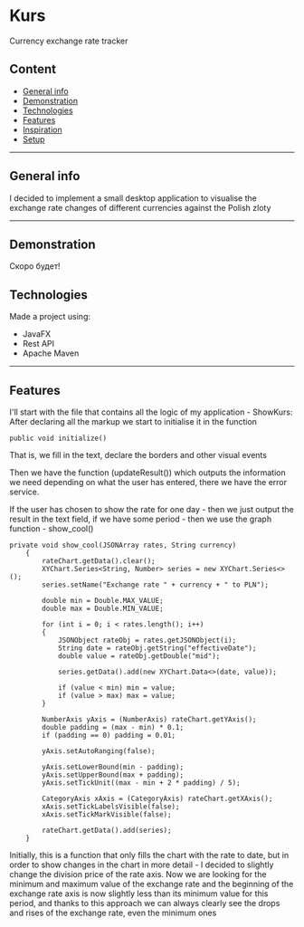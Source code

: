 # Kurs
Currency exchange rate tracker

## Content
* [General info](#general-info)
* [Demonstration](#demonstration)
* [Technologies](#technologies)
* [Features](#features)
* [Inspiration](#inspiration)
* [Setup](#setup)
---

## General info
I decided to implement a small desktop application to visualise the exchange rate changes of different currencies against the Polish zloty

---
## Demonstration
Скоро будет!

## Technologies
Made a project using:
* JavaFX
* Rest API
* Apache Maven

---
## Features

I'll start with the file that contains all the logic of my application - ShowKurs:
After declaring all the markup we start to initialise it in the function 
```
public void initialize()
```
That is, we fill in the text, declare the borders and other visual events

Then we have the function (updateResult()) which outputs the information we need depending on what the user has entered, there we have the error service.

If the user has chosen to show the rate for one day - then we just output the result in the text field, if we have some period - then we use the graph function - show_cool()
```
private void show_cool(JSONArray rates, String currency)
    {
        rateChart.getData().clear();
        XYChart.Series<String, Number> series = new XYChart.Series<>();
        series.setName("Exchange rate " + currency + " to PLN");

        double min = Double.MAX_VALUE;
        double max = Double.MIN_VALUE;

        for (int i = 0; i < rates.length(); i++)
        {
            JSONObject rateObj = rates.getJSONObject(i);
            String date = rateObj.getString("effectiveDate");
            double value = rateObj.getDouble("mid");

            series.getData().add(new XYChart.Data<>(date, value));

            if (value < min) min = value;
            if (value > max) max = value;
        }

        NumberAxis yAxis = (NumberAxis) rateChart.getYAxis();
        double padding = (max - min) * 0.1;
        if (padding == 0) padding = 0.01;

        yAxis.setAutoRanging(false);

        yAxis.setLowerBound(min - padding);
        yAxis.setUpperBound(max + padding);
        yAxis.setTickUnit((max - min + 2 * padding) / 5);

        CategoryAxis xAxis = (CategoryAxis) rateChart.getXAxis();
        xAxis.setTickLabelsVisible(false);
        xAxis.setTickMarkVisible(false);

        rateChart.getData().add(series);
    }
```

Initially, this is a function that only fills the chart with the rate to date, but in order to show changes in the chart in more detail - I decided 
to slightly change the division price of the rate axis. Now we are looking for the minimum and maximum value of the exchange rate and the beginning of 
the exchange rate axis is now slightly less than its minimum value for this period, and thanks to this approach we can always clearly see the drops and rises of the exchange rate, even the minimum ones





